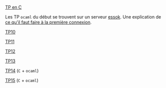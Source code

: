 [TP en C](../TPC/index.md)

Les TP `ocaml` du début se trouvent sur un serveur
[essok](http://klimann.mp2ipv.learn-ocaml.org). Une explication de
[ce qu'il faut faire à la première connexion](TP9/tp9.md).

[TP10](TP10/tp10.md)

[TP11](TP11/tp11.md)

[TP12](TP12/tp12.md)

[TP13](TP13/tp13.md)


[TP14](../TPC/TP14/tp14.md) (`C` + `ocaml`)

[TP15](TP15/tp15.md) (`C` + `ocaml`)

